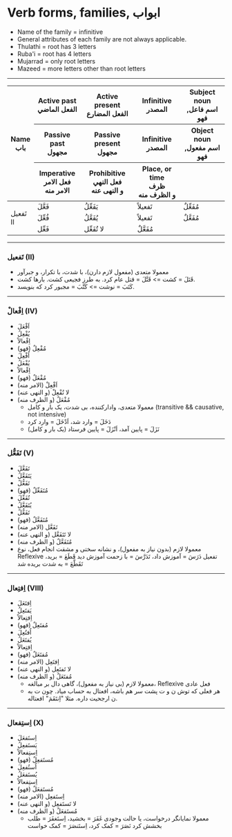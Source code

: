 # Verb forms, families, ابواب

- Name of the family = infinitive
- General attributes of each family are not always applicable.
- Thulathi = root has 3 letters
- Ruba'i = root has 4 letters
- Mujarrad = only root letters
- Mazeed = more letters other than root letters

---

<table>
    <thead>
        <tr>
            <th rowspan=3>
                Name
                <br />
                باب
            </th>
            <th>
                Active past
                <br />
                الفعل الماضي
            </th>
            <th>
                Active present
                <br />
                الفعل المضارع
            </th>
            <th>
                Infinitive
                <br />
                المصدر
            </th>
            <th>
                Subject noun
                <br />
                اسم فاعل, فهو
            </th>
        </tr>
        <tr>
            <th>
                Passive past
                <br />
                مجهول
            </th>
            <th>
                Passive present
                <br />
                مجهول
            </th>
            <th>
                Infinitive
                <br />
                المصدر
            </th>
            <th>
                Object noun
                <br />
                اسم مفعول, فهو
            </th>
        </tr>
        <tr>
            <th>
                Imperative
                <br />
                فعل الامر
                <br />
                الامر منه
            </th>
            <th>
                Prohibitive
                <br />
                فعل النهي
                <br />
                و النهی عنه
            </th>
            <th>
                Place, or time
                <br />
                ظرف
                <br />
                و الظرف منه
            </th>
            <th>
            </th>
        </tr>
    </thead>
    <tbody>
        <tr>
            <td rowspan=3>
                تَفعیل
                <br/>
                II
            </td>
            <td>فَعَّلَ</td>
            <td>یَفَعِّلُ</td>
            <td>تَفعیلاً</td>
            <td>مُفَعِّلٌ</td>
        </tr>
        <tr>
            <td>فُعِّلَ</td>
            <td>یُفَعَّلُ</td>
            <td>تَفعیلاً</td>
            <td>مُفَعَّلٌ</td>
        </tr>
        <tr>
            <td>فَعِّل</td>
            <td>لا تُفَعِّل</td>
            <td>مُفَعَّلٌ</td>
            <td></td>
        </tr>
    </tbody>
</table>

---

### تَفعیل (II)

- معمولا متعدی (مفعول لازم دارن)، با شدت، با تکرار، و جبرآور
- قَتَلَ = کشت => قَتَّلَ = قتل عام کرد. به طرز فجیعی کشت. بارها کشت.
- کَتَبَ = نوشت => کَتَّبَ = مجبور کرد که بنویسد.

---

### اِفْعالْ (IV)

- اَفْعَلَ
- یُفْعِلُ
- اِفْعالاً
- (فهو) مُفْعِلٌ
- اُفْعِلَ
- یُفْعَلُ
- اِفْعالاً
- (فهو) مُفْعَلٌ
- (الامر منه) اَفْعِلْ
- (و النهی عنه) لا تُفْعِلْ
- (و الظرف منه) مُفْعَلٌ
  - معمولا متعدی، وادارکننده، بی شدت، یک بار و کامل (transitive && causative, not intensive)
  - دَخَلَ = وارد شد، اَدْخَلَ = وارد کرد
  - نَزَلَ = پایین آمد، اَنْزَلَ = پایین فرستاد (یک بار و کامل)

---

### تَفَعُّل (V)

- تَفَعَّلَ
- یَتَفَعَّلُ
- تَفَعُّلً
- (فهو) مُتَفَعِّلٌ
- تُفَعِّلَ
- یُتَفَعَّلُ
- تَفَعُّلً
- (فهو) مُتَفَعَّلٌ
- (الامر منه) تَفَعَّل
- (و النهی عنه) لا تَتَفَعَّل
- (و الظرف منه) مُتَفَعَّلٌ
- معمولا لازم (بدون نیاز به مفعول)، و نشانه سختی و مشقت انجام فعل، نوع Reflexive تفعیل
  دَرَسَ = آموزش داد، تَدَرَّسَ = با زحمت آموزش دید
  قَطَعَ = برید، تَقَطَّعَ = به شدت بریده شد

---

### اِفتِعال (VIII)

- اِفتَعَلَ
- یَفتَعِلُ
- اِفتِعالاً
- (فهو) مُفتَعِلٌ
- اُفتُعِلَ
- یُفتَعَلُ
- اِفتِعالاً
- (فهو) مُفتَعَلٌ
- (الامر منه) اِفتَعِل
- (و النهی عنه) لا تَفتَعِل
- (و الظرف منه) مُفتَعَلٌ
  - معمولا لازم (بی نیاز به مفعول)، گاهی دال بر مبالغه، Reflexive فعل عادی
  - هر فعلی که توش ن و ت پشت سر هم باشه، افعتال به حساب میاد. چون ت به ن ارجحیت داره. مثلا "اِنتَقَمَ" افعتاله.

---

### اِستِفعال (X)

- اِستَفعَلَ
- یَستَفعِلُ
- اِستِفعالاً
- (فهو) مُستَفعِلٌ
- اُستُفعِلَ
- یُستَفعَلُ
- اِستِفعالاً
- (فهو) مُستَفعَلٌ
- (الامر منه) اِستَفعِل
- (و النهی عنه) لا تَستَفعِل
- (و الظرف منه) مُستَفعَلٌ
  - معمولا نمایانگر درخواست، یا حالت وجودی
    غَفَرَ = بخشید، اِستَغفَرَ = طلب بخشش کرد
    نَصَرَ = کمک کرد، اِستَنصَرَ = کمک خواست
